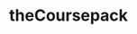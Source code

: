 ---
layout: post
title: theCoursepack
site: http://thecoursepack.org
image: /lib/img/projects/hublished.jpg
category: demo
whichdd: May 2013
maker: 
- name: Michael Kolodny
  school: McGill
---